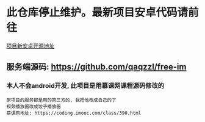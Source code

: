 # 此仓库停止维护。最新项目安卓代码请前往
[项目新安卓开源地址](https://github.com/qaqzzl/free-im-android)

## 服务端源码: https://github.com/qaqzzl/free-im

### 本人不会android开发, 此项目是用慕课网课程源码修改的
    原项目的服务都是用的第三方的, 我把他改成自己的了
    视频播放器改成饺子播放器
    慕课网地址: https://coding.imooc.com/class/390.html
